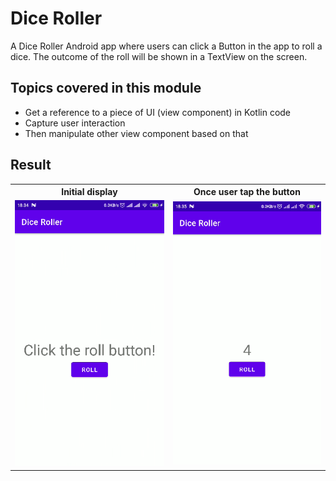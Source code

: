 # Dice Roller

A Dice Roller Android app where users can click a Button in the app to roll a dice. The outcome of
the roll will be shown in a TextView on the screen.

## Topics covered in this module

- Get a reference to a piece of UI (view component) in Kotlin code
- Capture user interaction
- Then manipulate other view component based on that

## Result

<table>
  <tr>
    <th>Initial display</th>
    <th>Once user tap the button</th>
  </tr>
  <tr>
    <td>
      <img src="images/Screenshot from 2022-07-08 18-34-59.png?raw=true" />
    </td>
    <td>
      <img src="images/Screenshot from 2022-07-08 18-35-14.png?raw=true" />
    </td>
  </tr>
</table>
